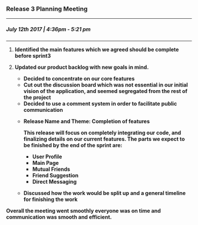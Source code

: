 ### Release 3 Planning Meeting
---
##### July 12th 2017 | 4:36pm - 5:21 pm
***

1.  <b> Identified the main features which we agreed should be complete before sprint3 </b>

2.  <b> Updated our product backlog with new goals in mind. 
    <ul>
        <li> Decided to concentrate on our core features </li>
	<li> Cut out the discussion board which was not essential in our initial vision of the application, and seemed segregated from the rest of the project </li>
	<li> Decided to use a comment system in order to facilitate public communication </li>
3.  <b> Release Name and Theme: Completion of features </b>
	<p> This release will focus on completely integrating our code, and finalizing details on our current features. The parts we expect to be finished
    by the end of the sprint are: </p>
    <ul>
        <li>User Profile</li>
        <li>Main Page</li>   
        <li>Mutual Friends</li>  
        <li>Friend Suggestion</li> 
        <li>Direct Messaging</li>
    </ul>
3.  <b>Discussed how the work would be split up and a general timeline for
    finishing the work</b>



<p>Overall the meeting went smoothly everyone was on time and communication was
   smooth and efficient.  </p>
